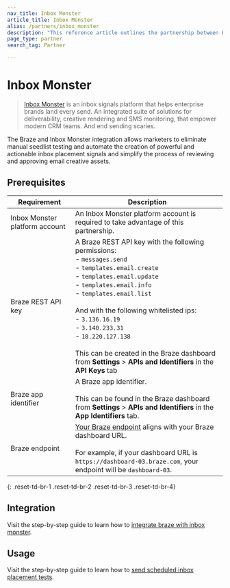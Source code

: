 ```yaml
---
nav_title: Inbox Monster
article_title: Inbox Monster
alias: /partners/inbox_monster
description: "This reference article outlines the partnership between Braze and Inbox Monster, an online email marketing tool that allows Braze customers to unlock powerful deliverability insights and creative analysis to supercharge inbox performance."
page_type: partner
search_tag: Partner

---
```


# Inbox Monster

> [Inbox Monster](https://inboxmonster.com//) is an inbox signals platform that helps enterprise brands land every send. An integrated suite of solutions for deliverability, creative rendering and SMS monitoring, that empower modern CRM teams. And end sending scaries.

The Braze and Inbox Monster integration allows marketers to eliminate manual seedlist testing and automate the creation of powerful and actionable inbox placement signals and simplify the process of reviewing and approving email creative assets.

## Prerequisites

| Requirement                    | Description                                                                                                                                                                                                                                                                                                                                                                                                                                          |
|--------------------------------|------------------------------------------------------------------------------------------------------------------------------------------------------------------------------------------------------------------------------------------------------------------------------------------------------------------------------------------------------------------------------------------------------------------------------------------------------|
| Inbox Monster platform account | An Inbox Monster platform account is required to take advantage of this partnership.                                                                                                                                                                                                                                                                                                                                                                 |
| Braze REST API key             | A Braze REST API key with the following permissions:  <br> - `messages.send` <br>  - `templates.email.create`<br> - `templates.email.update` <br> - `templates.email.info`<br> - `templates.email.list` <br><br> And with the following whitelisted ips: <br> - `3.136.16.19` <br>  - `3.140.233.31`<br> - `18.220.127.138` <br><br> This can be created in the Braze dashboard from **Settings** > **APIs and Identifiers** in the **API Keys** tab |
| Braze app identifier           | A Braze app identifier. <br><br>This can be found in the Braze dashboard from **Settings** > **APIs and Identifiers** in the **App Identifiers** tab.                                                                                                                                                                                                                                                                                                |
| Braze endpoint                 | [Your Braze endpoint]({{site.baseurl}}/api/basics/#endpoints) aligns with your Braze dashboard URL.<br><br> For example, if your dashboard URL is `https://dashboard-03.braze.com`, your endpoint will be `dashboard-03`.                                                                                                                                                                                                                            |
{: .reset-td-br-1 .reset-td-br-2 .reset-td-br-3 .reset-td-br-4}

## Integration

Visit the step-by-step guide to learn how to [integrate braze with inbox monster](https://intercom.help/inbox-monster/en/articles/9518204-scheduled-placement-tests-with-braze#h_80147afaf3).

## Usage

Visit the step-by-step guide to learn how to [send scheduled inbox placement tests](https://intercom.help/inbox-monster/en/articles/9518204-scheduled-placement-tests-with-braze#h_7e74bc474e).